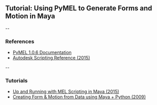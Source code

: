 ## Tutorial: Using PyMEL to Generate Forms and Motion in Maya


--
### References
* [PyMEL 1.0.6 Documentation](http://help.autodesk.com/cloudhelp/2015/ENU/Maya-Tech-Docs/PyMel/index.html#!)
* [Autodesk Scripting Reference (2015)](http://help.autodesk.com/view/MAYAUL/2015/ENU/?guid=scripting-head)

--
### Tutorials
* [Up and Running with MEL Scripting in Maya (2015)](http://www.lynda.com/Maya-tutorials/Up-Running-MEL-Scripting-Maya/180106-2.html)
* [Creating Form & Motion from Data using Maya + Python (2009)](http://u2325.com/tutorial/mayapython/1.html)
